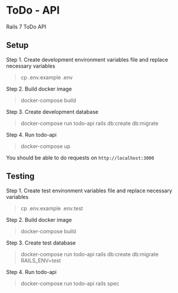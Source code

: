 # ToDo - API
Rails 7 ToDo API

## Setup
Step 1. Create development environment variables file and replace necessary variables 
> cp .env.example .env

Step 2. Build docker image
> docker-compose build

Step 3. Create development database
> docker-compose run todo-api rails db:create db:migrate

Step 4. Run todo-api
> docker-compose up

You should be able to do requests on `http://localhost:3000`

## Testing
Step 1. Create test environment variables file and replace necessary variables
> cp .env.example .env.test

Step 2. Build docker image
> docker-compose build

Step 3. Create test database
> docker-compose run todo-api rails db:create db:migrate RAILS_ENV=test

Step 4. Run todo-api
> docker-compose run todo-api rails spec
